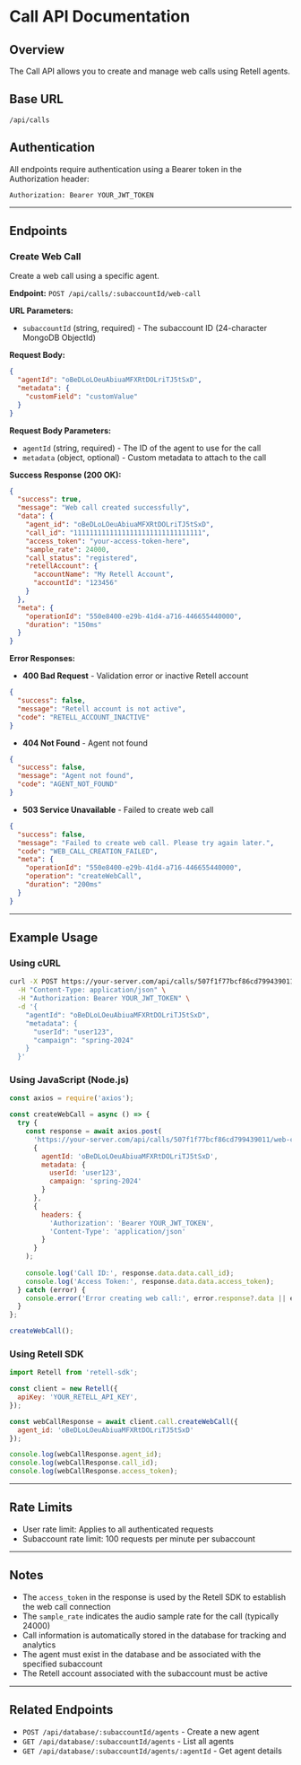 # Call API Documentation

## Overview
The Call API allows you to create and manage web calls using Retell agents.

## Base URL
```
/api/calls
```

## Authentication
All endpoints require authentication using a Bearer token in the Authorization header:
```
Authorization: Bearer YOUR_JWT_TOKEN
```

---

## Endpoints

### Create Web Call

Create a web call using a specific agent.

**Endpoint:** `POST /api/calls/:subaccountId/web-call`

**URL Parameters:**
- `subaccountId` (string, required) - The subaccount ID (24-character MongoDB ObjectId)

**Request Body:**
```json
{
  "agentId": "oBeDLoLOeuAbiuaMFXRtDOLriTJ5tSxD",
  "metadata": {
    "customField": "customValue"
  }
}
```

**Request Body Parameters:**
- `agentId` (string, required) - The ID of the agent to use for the call
- `metadata` (object, optional) - Custom metadata to attach to the call

**Success Response (200 OK):**
```json
{
  "success": true,
  "message": "Web call created successfully",
  "data": {
    "agent_id": "oBeDLoLOeuAbiuaMFXRtDOLriTJ5tSxD",
    "call_id": "11111111111111111111111111111111",
    "access_token": "your-access-token-here",
    "sample_rate": 24000,
    "call_status": "registered",
    "retellAccount": {
      "accountName": "My Retell Account",
      "accountId": "123456"
    }
  },
  "meta": {
    "operationId": "550e8400-e29b-41d4-a716-446655440000",
    "duration": "150ms"
  }
}
```

**Error Responses:**

- **400 Bad Request** - Validation error or inactive Retell account
```json
{
  "success": false,
  "message": "Retell account is not active",
  "code": "RETELL_ACCOUNT_INACTIVE"
}
```

- **404 Not Found** - Agent not found
```json
{
  "success": false,
  "message": "Agent not found",
  "code": "AGENT_NOT_FOUND"
}
```

- **503 Service Unavailable** - Failed to create web call
```json
{
  "success": false,
  "message": "Failed to create web call. Please try again later.",
  "code": "WEB_CALL_CREATION_FAILED",
  "meta": {
    "operationId": "550e8400-e29b-41d4-a716-446655440000",
    "operation": "createWebCall",
    "duration": "200ms"
  }
}
```

---

## Example Usage

### Using cURL
```bash
curl -X POST https://your-server.com/api/calls/507f1f77bcf86cd799439011/web-call \
  -H "Content-Type: application/json" \
  -H "Authorization: Bearer YOUR_JWT_TOKEN" \
  -d '{
    "agentId": "oBeDLoLOeuAbiuaMFXRtDOLriTJ5tSxD",
    "metadata": {
      "userId": "user123",
      "campaign": "spring-2024"
    }
  }'
```

### Using JavaScript (Node.js)
```javascript
const axios = require('axios');

const createWebCall = async () => {
  try {
    const response = await axios.post(
      'https://your-server.com/api/calls/507f1f77bcf86cd799439011/web-call',
      {
        agentId: 'oBeDLoLOeuAbiuaMFXRtDOLriTJ5tSxD',
        metadata: {
          userId: 'user123',
          campaign: 'spring-2024'
        }
      },
      {
        headers: {
          'Authorization': 'Bearer YOUR_JWT_TOKEN',
          'Content-Type': 'application/json'
        }
      }
    );
    
    console.log('Call ID:', response.data.data.call_id);
    console.log('Access Token:', response.data.data.access_token);
  } catch (error) {
    console.error('Error creating web call:', error.response?.data || error.message);
  }
};

createWebCall();
```

### Using Retell SDK
```javascript
import Retell from 'retell-sdk';

const client = new Retell({
  apiKey: 'YOUR_RETELL_API_KEY',
});

const webCallResponse = await client.call.createWebCall({ 
  agent_id: 'oBeDLoLOeuAbiuaMFXRtDOLriTJ5tSxD' 
});

console.log(webCallResponse.agent_id);
console.log(webCallResponse.call_id);
console.log(webCallResponse.access_token);
```

---

## Rate Limits
- User rate limit: Applies to all authenticated requests
- Subaccount rate limit: 100 requests per minute per subaccount

---

## Notes
- The `access_token` in the response is used by the Retell SDK to establish the web call connection
- The `sample_rate` indicates the audio sample rate for the call (typically 24000)
- Call information is automatically stored in the database for tracking and analytics
- The agent must exist in the database and be associated with the specified subaccount
- The Retell account associated with the subaccount must be active

---

## Related Endpoints
- `POST /api/database/:subaccountId/agents` - Create a new agent
- `GET /api/database/:subaccountId/agents` - List all agents
- `GET /api/database/:subaccountId/agents/:agentId` - Get agent details 